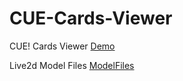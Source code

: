 # CUE-Cards-Viewer

CUE! Cards Viewer [Demo](https://cpk0521.github.io/CUE-Cards-Viewer/ "Demo")

Live2d Model Files [ModelFiles](https://mega.nz/folder/I4QUgLaR#L9jbkeVTpSFJ64TqYSjEEA "Card Image Files")
